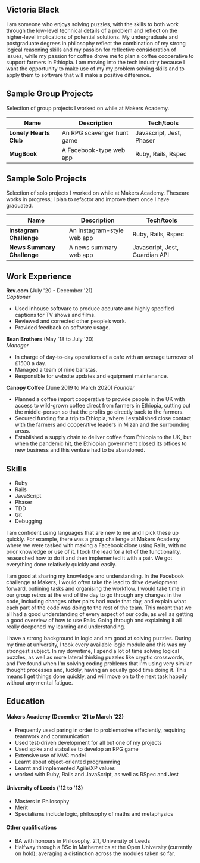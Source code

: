 ## Victoria Black

I am someone who enjoys solving puzzles, with the skills to both work through the low-level technical details of a problem and reflect on the higher-level implications of potential solutions. My undergraduate and postgraduate degrees in philosophy reflect the combination of my strong logical reasoning skills and my passion for reflective consideration of issues, while my passion for coffee drove me to plan a coffee cooperative to support farmers in Ethiopia. I am moving into the tech industry because I want the opportunity to make use of my my problem solving skills and to apply them to software that will make a positive difference.

## Sample Group Projects

Selection of group projects I worked on while at Makers Academy.

| Name                     | Description                | Tech/tools               |
| ------------------------ | -------------------------- | ------------------------ |
| **Lonely Hearts Club**   | An RPG scavenger hunt game | Javascript, Jest, Phaser |
| **MugBook**              | A Facebook-type web app    | Ruby, Rails, Rspec       |

## Sample Solo Projects

Selection of solo projects I worked on while at Makers Academy. Theseare works in progress; I plan to refactor and improve them once I have graduated.

| Name                        | Description                | Tech/tools                           |
| --------------------------- | -------------------------- | ------------------------------------ |
| **Instagram Challenge**     | An Instagram-style web app | Ruby, Rails, Rspec                   |
| **News Summary Challenge**  | A news summary web app     | Javascript, Jest, Guardian API       |

## Work Experience

**Rev.com** (July '20 - December '21)  
_Captioner_

- Used inhouse software to produce accurate and highly specified captions for TV shows and films.
- Reviewed and corrected other people’s work.
- Provided feedback on software usage.

**Bean Brothers** (May '18 to July '20)  
_Manager_

- In charge of day-to-day operations of a cafe with an average turnover of £1500 a day.
- Managed a team of nine baristas.
- Responsible for website updates and equipment maintenance.

**Canopy Coffee** (June 2019 to March 2020)
_Founder_

- Planned a coffee import cooperative to provide people in the UK with access to wild-grown coffee direct from farmers in Ethiopia, cutting out the middle-person so that the profits go directly back to the farmers.
- Secured funding for a trip to Ethiopia, where I established close contact with the farmers and cooperative leaders in Mizan and the surrounding areas.
- Established a supply chain to deliver coffee from Ethiopia to the UK, but when the pandemic hit, the Ethiopian government closed its offices to new business and this venture had to be abandoned.

## Skills

- Ruby
- Rails
- JavaScript
- Phaser
- TDD
- Git
- Debugging

I am confident using languages that are new to me and I pick these up quickly. For example, there was a group challenge at Makers Academy where we were tasked with making a Facebook clone using Rails, with no prior knowledge or use of it. I took the lead for a lot of the functionality, researched how to do it and then implemented it with a pair. We got everything done relatively quickly and easily.

I am good at sharing my knowledge and understanding. In the Facebook challenge at Makers, I would often take the lead to drive development forward, outlining tasks and organising the workflow. I would take time in our group retros at the end of the day to go through any changes in the code, including changes other pairs had made that day, and explain what each part of the code was doing to the rest of the team. This meant that we all had a good understanding of every aspect of our code, as well as getting a good overview of how to use Rails. Going through and explaining it all really deepened my learning and understanding.

I have a strong background in logic and am good at solving puzzles. During my time at university, I took every available logic module and this was my strongest subject. In my downtime, I spend a lot of time solving logical puzzles, as well as more lateral thinking puzzles like cryptic crosswords, and I've found when I'm solving coding problems that I'm using very similar thought processes and, luckily, having an equally good time doing it. This means I get things done quickly, and will move on to the next task happily without any mental fatigue.


## Education

#### Makers Academy (December '21 to March '22)

- Frequently used paring in order to problemsolve effeciently, requiring teamwork and communication
- Used test-driven development for all but one of my projects
- Used spike and stabalise to develop an RPG game
- Extensive use of MVC model
- Learnt about object-oriented programming
- Learnt and implemented Agile/XP values
- worked with Ruby, Rails and JavaScript, as well as RSpec and Jest

#### University of Leeds ('12 to '13)

- Masters in Philosophy
- Merit
- Specialisms include logic, philosophy of maths and metaphysics

#### Other qualifications

- BA with honours in Philosophy, 2:1, University of Leeds
- Halfway through a BSc in Mathematics at the  Open University (currently on hold); averaging a distinction across the modules taken so far.
